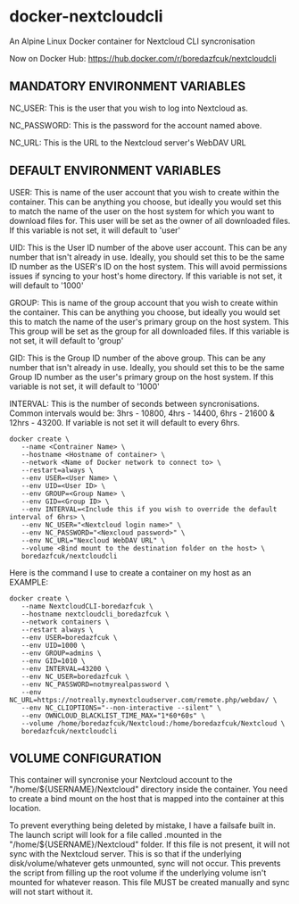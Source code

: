 # docker-nextcloudcli
An Alpine Linux Docker container for Nextcloud CLI syncronisation

Now on Docker Hub: https://hub.docker.com/r/boredazfcuk/nextcloudcli

## MANDATORY ENVIRONMENT VARIABLES

NC_USER: This is the user that you wish to log into Nextcloud as.

NC_PASSWORD: This is the password for the account named above.

NC_URL: This is the URL to the Nextcloud server's WebDAV URL

## DEFAULT ENVIRONMENT VARIABLES

USER: This is name of the user account that you wish to create within the container. This can be anything you choose, but ideally you would set this to match the name of the user on the host system for which you want to download files for. This user will be set as the owner of all downloaded files. If this variable is not set, it will default to 'user'

UID: This is the User ID number of the above user account. This can be any number that isn't already in use. Ideally, you should set this to be the same ID number as the USER's ID on the host system. This will avoid permissions issues if syncing to your host's home directory. If this variable is not set, it will default to '1000'

GROUP: This is name of the group account that you wish to create within the container. This can be anything you choose, but ideally you would set this to match the name of the user's primary group on the host system. This This group will be set as the group for all downloaded files. If this variable is not set, it will default to 'group'

GID: This is the Group ID number of the above group. This can be any number that isn't already in use. Ideally, you should set this to be the same Group ID number as the user's primary group on the host system. If this variable is not set, it will default to '1000'

INTERVAL: This is the number of seconds between syncronisations. Common intervals would be: 3hrs - 10800, 4hrs - 14400, 6hrs - 21600 & 12hrs - 43200. If variable is not set it will default to every 6hrs.

```
docker create \
   --name <Contrainer Name> \
   --hostname <Hostname of container> \
   --network <Name of Docker network to connect to> \
   --restart=always \
   --env USER=<User Name> \
   --env UID=<User ID> \
   --env GROUP=<Group Name> \
   --env GID=<Group ID> \
   --env INTERVAL=<Include this if you wish to override the default interval of 6hrs> \
   --env NC_USER="<Nextcloud login name>" \
   --env NC_PASSWORD="<Nexcloud password>" \
   --env NC_URL="Nexcloud WebDAV URL" \
   --volume <Bind mount to the destination folder on the host> \
   boredazfcuk/nextcloudcli
   ```
Here is the command I use to create a container on my host as an EXAMPLE:

```
docker create \
   --name NextcloudCLI-boredazfcuk \
   --hostname nextcloudcli_boredazfcuk \
   --network containers \
   --restart always \
   --env USER=boredazfcuk \
   --env UID=1000 \
   --env GROUP=admins \
   --env GID=1010 \
   --env INTERVAL=43200 \
   --env NC_USER=boredazfcuk \
   --env NC_PASSWORD=notmyrealpassword \
   --env NC_URL=https://notreally.mynextcloudserver.com/remote.php/webdav/ \
   --env NC_CLIOPTIONS="--non-interactive --silent" \
   --env OWNCLOUD_BLACKLIST_TIME_MAX="1*60*60s" \
   --volume /home/boredazfcuk/Nextcloud:/home/boredazfcuk/Nextcloud \
   boredazfcuk/nextcloudcli
   ```

## VOLUME CONFIGURATION

This container will syncronise your Nextcloud account to the "/home/${USERNAME}/Nextcloud" directory inside the container. You need to create a bind mount on the host that is mapped into the container at this location.

To prevent everything being deleted by mistake, I have a failsafe built in. The launch script will look for a file called .mounted in the "/home/${USERNAME}/Nextcloud" folder. If this file is not present, it will not sync with the Nextcloud server. This is so that if the underlying disk/volume/whatever gets unmounted, sync will not occur. This prevents the script from filling up the root volume if the underlying volume isn't mounted for whatever reason. This file MUST be created manually and sync will not start without it.
